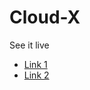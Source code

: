 # Cloud-X

See it live 
- [Link 1](https://cloud-x.vercel.app/)
- [Link 2](https://cloudx.onrender.com/)